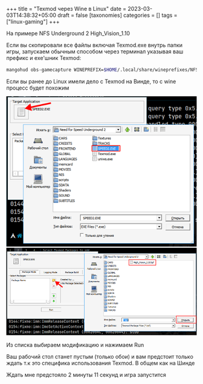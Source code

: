 +++
title = "Texmod через Wine в Linux"
date = 2023-03-03T14:38:32+05:00
draft = false
[taxonomies]
categories = []
tags = ["linux-gaming"]
+++

На примере NFS Underground 2 High_Vision_1.10

Если вы скопировали все файлы включая Texmod.exe внутрь папки игры, запускаем обычным способом через терминал указывая ваш префикс и exe'шник Texmod:

```bash
mangohud obs-gamecapture WINEPREFIX=$HOME/.local/share/wineprefixes/NFSU2 wine $HOME/Games/Need\ for\ Speed\ Underground\ 2/Texmod.exe
```

Если вы ранее до Linux имели дело с Texmod на Винде, то с wine процесс будет похожим

![image](/images/Texmod-through-wine/texmod-1.png)
![image](/images/Texmod-through-wine/texmod-2.png)

Из списка выбираем модификацию и нажимаем Run

Ваш рабочий стол станет пустым (только обои) и вам предстоит только ждать т.к это специфика использования Texmod. В общем как на Шинде

Ждать мне предстояло 2 минуты 11 секунд и игра запустится

